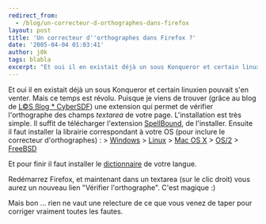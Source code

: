 ```yaml
---
redirect_from:
  - /blog/un-correcteur-d-orthographes-dans-firefox
layout: post
title: 'Un correcteur d''orthographes dans Firefox ?'
date: '2005-04-04 01:03:41'
author: j0k
tags: blabla
excerpt: "Et oui il en existait déjà un sous Konqueror et certain linuxien pouvait s'en venter. Mais ce temps est révolu. Puisque je viens de trouver (grâce au blog de [L©S ßlog * CyberSDF](http://cybersdf.org/?2005/03/28/52-verificateur-orthographique-pour-formulaires)) une extension qui permet de vérifier l'orthographe des champs *textarea* de votre page.     \n     …"
---
```


Et oui il en existait déjà un sous Konqueror et certain linuxien pouvait s'en venter. Mais ce temps est révolu. Puisque je viens de trouver (grâce au blog de [L©S ßlog * CyberSDF](http://cybersdf.org/?2005/03/28/52-verificateur-orthographique-pour-formulaires)) une extension qui permet de vérifier l'orthographe des champs *textarea* de votre page.
L'installation est très simple. Il suffit de télécharger l'extension [SpellBound](http://exchangecode.com/spellbound/downloads/spellbound-0.7.3.xpi), de l'installer. Ensuite il faut installer la librairie correspondant à votre OS (pour inclure le correcteur d'orthographes) :   &gt; [Windows](http://exchangecode.com/spellbound/downloads/spellbound-lib-win32-0.8.1.xpi)   &gt; [Linux](http://exchangecode.com/spellbound/downloads/spellbound-lib-linux-0.8.1.xpi)   &gt; [Mac OS X](http://exchangecode.com/spellbound/downloads/spellbound-lib-mac-0.7.1.xpi)   &gt; [OS/2](http://exchangecode.com/spellbound/downloads/spellbound-lib-os2-0.8.1.xpi)   &gt; [FreeBSD](http://exchangecode.com/spellbound/downloads/spellbound-lib-freebsd-0.8.1.xpi)

Et pour finir il faut installer le [dictionnaire](http://dictionaries.mozdev.org/installation.html) de votre langue.

Redémarrez Firefox, et maintenant dans un textarea (sur le clic droit) vous aurez un nouveau lien "Vérifier l'orthographe". C'est magique :)

Mais bon ... rien ne vaut une relecture de ce que vous venez de taper pour corriger vraiment toutes les fautes.
